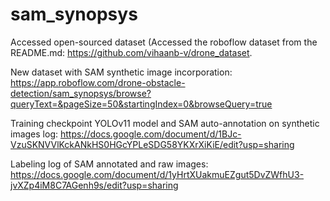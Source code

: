 # sam_synopsys
Accessed open-sourced dataset (Accessed the roboflow dataset from the README.md: https://github.com/vihaanb-v/drone_dataset.

New dataset with SAM synthetic image incorporation: https://app.roboflow.com/drone-obstacle-detection/sam_synopsys/browse?queryText=&pageSize=50&startingIndex=0&browseQuery=true

Training checkpoint YOLOv11 model and SAM auto-annotation on synthetic images log: https://docs.google.com/document/d/1BJc-VzuSKNVVlKckANkHS0HGcYPLeSDG58YKXrXiKiE/edit?usp=sharing

Labeling log of SAM annotated and raw images: https://docs.google.com/document/d/1yHrtXUakmuEZgut5DvZWfhU3-jvXZp4iM8C7AGenh9s/edit?usp=sharing
